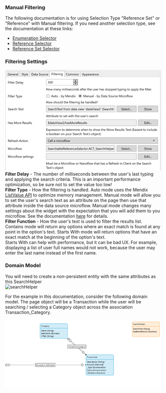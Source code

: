 ### Manual Filtering
The following documentation is for using Selection Type "Reference Set" or "Reference" with Manual filtering. If you need another selection type, see the documentation at these links:
-   [Enumeration Selector](https://github.com/bsgriggs/mendix9-searchable-reference-selector/blob/master/docs/Enumeration.md)
-   [Reference Selector](https://github.com/bsgriggs/mendix9-searchable-reference-selector/blob/master/docs/Reference.md)
-   [Reference Set Selector](https://github.com/bsgriggs/mendix9-searchable-reference-selector/blob/master/docs/ReferenceSet.md)

### Filtering Settings  
![filteringSet](https://github.com/bsgriggs/mendix9-searchable-reference-selector/blob/media/v2/filteringManual.png)  
**Filter Delay** - The number of milliseconds between the user's last typing and applying the search criteria. This is an important performance optimization, so be sure not to set the value too low!  
**Filter Type** - How the filtering is handled. Auto mode uses the Mendix [ListValue API](https://docs.mendix.com/apidocs-mxsdk/apidocs/pluggable-widgets-client-apis-list-values/) to optimize memory management. Manual mode will allow you to set the user's search text as an attribute on the page then use that attribute inside the data source microflow. Manual mode changes many settings about the widget with the expectation that you will add them to you microflow. See the documentation [here](https://github.com/bsgriggs/mendix9-searchable-reference-selector/blob/master/docs/ManualFiltering.md) for details.  
**Filter Function** - How the user's text is used to filter the results list. Contains mode will return any options where an exact match is found at any point in the option's text. Starts With mode will return options that have an exact match at the beginning of the option's text.  
Starts With can help with performance, but it can be bad UX. For example, displaying a list of user full names would not work, because the user may enter the last name instead of the first name.  


### Domain Model
You will need to create a non-persistent entity with the same attributes as this SearchHelper  
![searchHelper](https://github.com/bsgriggs/mendix9-searchable-reference-selector/blob/media/v2/searchHelper.png)

For the example in this documentation, consider the following domain model. The page object will be a Transaction while the user will be searching / selecting a Category object across the association Transaction_Category.

![domain](https://github.com/bsgriggs/mendix9-searchable-reference-selector/blob/media/v2/domain.png)  
